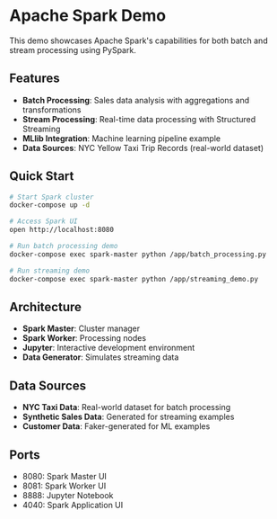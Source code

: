 # Apache Spark Demo

This demo showcases Apache Spark's capabilities for both batch and stream processing using PySpark.

## Features

- **Batch Processing**: Sales data analysis with aggregations and transformations
- **Stream Processing**: Real-time data processing with Structured Streaming
- **MLlib Integration**: Machine learning pipeline example
- **Data Sources**: NYC Yellow Taxi Trip Records (real-world dataset)

## Quick Start

```bash
# Start Spark cluster
docker-compose up -d

# Access Spark UI
open http://localhost:8080

# Run batch processing demo
docker-compose exec spark-master python /app/batch_processing.py

# Run streaming demo
docker-compose exec spark-master python /app/streaming_demo.py
```

## Architecture

- **Spark Master**: Cluster manager
- **Spark Worker**: Processing nodes
- **Jupyter**: Interactive development environment
- **Data Generator**: Simulates streaming data

## Data Sources

- **NYC Taxi Data**: Real-world dataset for batch processing
- **Synthetic Sales Data**: Generated for streaming examples
- **Customer Data**: Faker-generated for ML examples

## Ports

- 8080: Spark Master UI
- 8081: Spark Worker UI
- 8888: Jupyter Notebook
- 4040: Spark Application UI